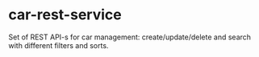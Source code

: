 # car-rest-service
Set of REST API-s for car management: create/update/delete and search with different filters and sorts.
